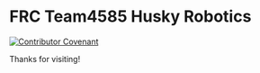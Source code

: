 # FRC Team4585 Husky Robotics

[![Contributor Covenant](https://img.shields.io/badge/Contributor%20Covenant-3.0-4baaaa.svg)](https://github.com/Team4585/.github/blob/main/CODE_OF_CONDUCT.md)

Thanks for visiting!
